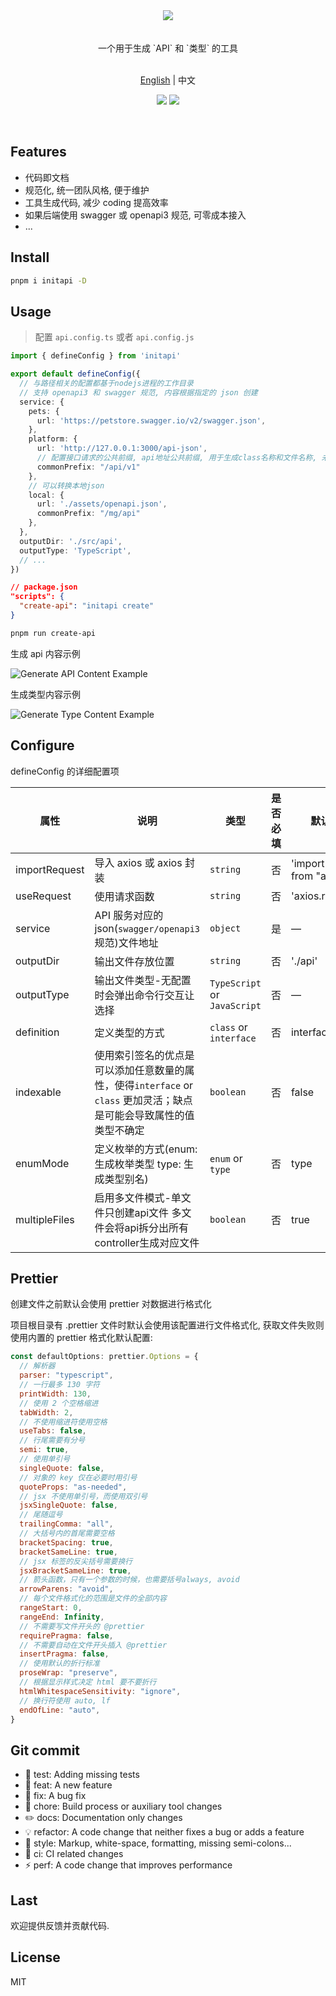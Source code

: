 <div align="center"><img src="https://xiaoyao-ye.github.io/blog/initApi/light.svg" /></div>

<br />
<br />

<div align="center"> 一个用于生成 `API` 和 `类型` 的工具 </div>

<br />

<p align="center">
  <a href="https://github.com/xiaoyao-Ye/initapi/blob/main/README.md">English</a> | 中文
</p>

<p align="center">
  <a href="https://github.com/xiaoyao-Ye/initapi/stargazers"><img src="https://img.shields.io/github/stars/xiaoyao-Ye/initapi" /></a>
  <a href="https://www.npmjs.com/package/initapi"><img src="https://badgen.net/npm/v/initapi" /></a>
</p>

<br />

## Features

- 代码即文档
- 规范化, 统一团队风格, 便于维护
- 工具生成代码, 减少 coding 提高效率
- 如果后端使用 swagger 或 openapi3 规范, 可零成本接入
- ...

## Install

```bash
pnpm i initapi -D
```

## Usage

> 配置 `api.config.ts` 或者 `api.config.js`

```ts
import { defineConfig } from 'initapi'

export default defineConfig({
  // 与路径相关的配置都基于nodejs进程的工作目录
  // 支持 openapi3 和 swagger 规范, 内容根据指定的 json 创建
  service: {
    pets: {
      url: 'https://petstore.swagger.io/v2/swagger.json',
    },
    platform: {
      url: 'http://127.0.0.1:3000/api-json',
      // 配置接口请求的公共前缀, api地址公共前缀, 用于生成class名称和文件名称, 未配置时会自动尝试找出公共前缀
      commonPrefix: "/api/v1"
    },
    // 可以转换本地json
    local: {
      url: './assets/openapi.json',
      commonPrefix: "/mg/api"
    },
  },
  outputDir: './src/api',
  outputType: 'TypeScript',
  // ...
})
```

```json
// package.json
"scripts": {
  "create-api": "initapi create"
}
```

```bash
pnpm run create-api
```

生成 api 内容示例

![Generate API Content Example](https://xiaoyao-ye.github.io/blog/initApi/api_mul.png)

生成类型内容示例

![Generate Type Content Example](https://xiaoyao-ye.github.io/blog/initApi/typings.png)

## Configure

defineConfig 的详细配置项

| 属性          | 说明                                                                                                                | 类型                         | 是否必填 | 默认值                       |
| ------------- | ------------------------------------------------------------------------------------------------------------------- | ---------------------------- | -------- | ---------------------------- |
| importRequest | 导入 axios 或 axios 封装                                                                                            | `string`                     | 否       | 'import axios from "axios";' |
| useRequest    | 使用请求函数                                                                                                        | `string`                     | 否       | 'axios.request'              |
| service       | API 服务对应的 json(`swagger/openapi3`规范)文件地址                                                                 | `object`                     | 是       | —                            |
| outputDir     | 输出文件存放位置                                                                                                    | `string`                     | 否       | './api'                      |
| outputType    | 输出文件类型-无配置时会弹出命令行交互让选择                                                                         | `TypeScript` or `JavaScript` | 否       | —                            |
| definition    | 定义类型的方式                                                                                                      | `class` or `interface`       | 否       | interface                    |
| indexable     | 使用索引签名的优点是可以添加任意数量的属性，使得`interface` or `class` 更加灵活；缺点是可能会导致属性的值类型不确定 | `boolean`                    | 否       | false                        |
| enumMode      | 定义枚举的方式(enum: 生成枚举类型 type: 生成类型别名)                                                               | `enum` or `type`             | 否       | type                         |
| multipleFiles | 启用多文件模式-单文件只创建api文件 多文件会将api拆分出所有controller生成对应文件                                    | `boolean`                    | 否       | true                         |

## Prettier

创建文件之前默认会使用 prettier 对数据进行格式化

项目根目录有 .prettier 文件时默认会使用该配置进行文件格式化, 获取文件失败则使用内置的 prettier 格式化默认配置:

```JavaScript
const defaultOptions: prettier.Options = {
  // 解析器
  parser: "typescript",
  // 一行最多 130 字符
  printWidth: 130,
  // 使用 2 个空格缩进
  tabWidth: 2,
  // 不使用缩进符使用空格
  useTabs: false,
  // 行尾需要有分号
  semi: true,
  // 使用单引号
  singleQuote: false,
  // 对象的 key 仅在必要时用引号
  quoteProps: "as-needed",
  // jsx 不使用单引号，而使用双引号
  jsxSingleQuote: false,
  // 尾随逗号
  trailingComma: "all",
  // 大括号内的首尾需要空格
  bracketSpacing: true,
  bracketSameLine: true,
  // jsx 标签的反尖括号需要换行
  jsxBracketSameLine: true,
  // 箭头函数，只有一个参数的时候，也需要括号always, avoid
  arrowParens: "avoid",
  // 每个文件格式化的范围是文件的全部内容
  rangeStart: 0,
  rangeEnd: Infinity,
  // 不需要写文件开头的 @prettier
  requirePragma: false,
  // 不需要自动在文件开头插入 @prettier
  insertPragma: false,
  // 使用默认的折行标准
  proseWrap: "preserve",
  // 根据显示样式决定 html 要不要折行
  htmlWhitespaceSensitivity: "ignore",
  // 换行符使用 auto, lf
  endOfLine: "auto",
}
```

## Git commit

- 💍 test: Adding missing tests
- 🎸 feat: A new feature
- 🐛 fix: A bug fix
- 🤖 chore: Build process or auxiliary tool changes
- ✏️ docs: Documentation only changes
- 💡 refactor: A code change that neither fixes a bug or adds a feature
- 💄 style: Markup, white-space, formatting, missing semi-colons...
- 🎡 ci: CI related changes
- ⚡️ perf: A code change that improves performance

## Last

欢迎提供反馈并贡献代码.

## License

MIT
